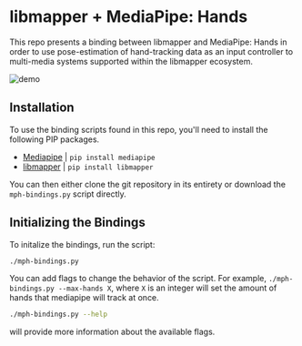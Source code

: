 # libmapper + MediaPipe: Hands

This repo presents a binding between libmapper and MediaPipe: Hands in order to use pose-estimation of hand-tracking data as an input controller to multi-media systems supported within the libmapper ecosystem.

![demo](https://github.com/peacheym/mp-hands-libmapper/assets/15327742/c0add691-f3b8-4706-96e8-3c6e46bb2aed)

## Installation

To use the binding scripts found in this repo, you'll need to install the following PIP packages.

- [Mediapipe](https://pypi.org/project/mediapipe/) | `pip install mediapipe`
- [libmapper](https://pypi.org/project/libmapper/) | `pip install libmapper`

You can then either clone the git repository in its entirety or download the `mph-bindings.py` script directly.

## Initializing the Bindings

To initalize the bindings, run the script:

```bash
./mph-bindings.py
```

You can add flags to change the behavior of the script. For example, `./mph-bindings.py --max-hands X`, where `X` is an integer will set the amount of hands that mediapipe will track at once.

```bash
./mph-bindings.py --help
```

will provide more information about the available flags.
